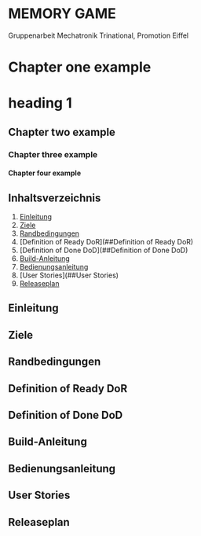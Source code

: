 # MEMORY GAME
Gruppenarbeit Mechatronik Trinational, Promotion Eiffel

# Chapter one example
heading 1
=============
## Chapter two example
### Chapter three example
#### Chapter four example

## Inhaltsverzeichnis

1. [Einleitung](##Einleitung)
2. [Ziele](##Ziele)
3. [Randbedingungen](##Randbedingungen)
4. [Definition of Ready DoR](##Definition of Ready DoR)
5. [Definition of Done DoD](##Definition of Done DoD)
6. [Build-Anleitung](##Build-Anleitung)
7. [Bedienungsanleitung](##Bedienungsanleitung)
8. [User Stories](##User Stories)
9. [Releaseplan](##Releaseplan)

## Einleitung

## Ziele

## Randbedingungen

## Definition of Ready DoR

## Definition of Done DoD

## Build-Anleitung

## Bedienungsanleitung

## User Stories

## Releaseplan
